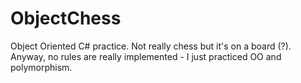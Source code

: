 # ObjectChess
Object Oriented C# practice. Not really chess but it's on a board (?). Anyway, no rules are really implemented - I just practiced OO and polymorphism.
